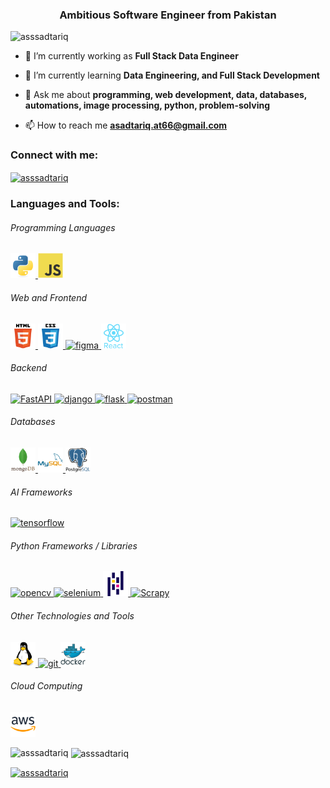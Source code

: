 <h3 align="center">Ambitious Software Engineer from Pakistan</h3>

<p align="left">
    <img
        src="https://komarev.com/ghpvc/?username=asssadtariq&label=Profile%20views&color=0e75b6&style=flat"
        alt="asssadtariq" />
</p>

- 🔭 I’m currently working as **Full Stack Data Engineer**

- 🌱 I’m currently learning **Data Engineering, and Full Stack Development**

- 💬 Ask me about **programming, web development, data, databases, automations, image processing,
python, problem-solving**

- 📫 How to reach me **asadtariq.at66@gmail.com**

<h3 align="left">Connect with me:</h3>
<p align="left">
    <a href="https://linkedin.com/in/asssadtariq" target="blank">
        <img align="center"
            src="https://raw.githubusercontent.com/rahuldkjain/github-profile-readme-generator/master/src/images/icons/Social/linked-in-alt.svg"
            alt="asssadtariq" height="30" width="40" />
    </a>
</p>

<h3 align="left">Languages and Tools:</h3>
<p align="left">
<h6>Programming Languages</h6>
<a href="https://www.python.org" target="_blank" rel="noreferrer">
    <img
        src="https://raw.githubusercontent.com/devicons/devicon/master/icons/python/python-original.svg"
        alt="python" width="40" height="40" />
</a>
<a href="https://developer.mozilla.org/en-US/docs/Web/JavaScript" target="_blank"
    rel="noreferrer">
    <img
        src="https://raw.githubusercontent.com/devicons/devicon/master/icons/javascript/javascript-original.svg"
        alt="javascript" width="40" height="40" />
</a>
<h6>Web and Frontend</h6>
<a href="https://www.w3.org/html/" target="_blank" rel="noreferrer">
    <img
        src="https://raw.githubusercontent.com/devicons/devicon/master/icons/html5/html5-original-wordmark.svg"
        alt="html5" width="40" height="40" />
</a>
<a href="https://www.w3schools.com/css/" target="_blank" rel="noreferrer">
    <img
        src="https://raw.githubusercontent.com/devicons/devicon/master/icons/css3/css3-original-wordmark.svg"
        alt="css3" width="40" height="40" />
</a>
<a href="https://www.figma.com/" target="_blank" rel="noreferrer">
    <img src="https://www.vectorlogo.zone/logos/figma/figma-icon.svg" alt="figma" width="40"
        height="40" />
</a>
<a href="https://reactjs.org/" target="_blank" rel="noreferrer">
    <img
        src="https://raw.githubusercontent.com/devicons/devicon/master/icons/react/react-original-wordmark.svg"
        alt="react" width="40" height="40" />
</a>
<h6>Backend</h6>
<a href="https://fastapi.tiangolo.com/" target="_blank" rel="noreferrer">
    <img src="https://fastapi.tiangolo.com/img/logo-margin/logo-teal.png" alt="FastAPI" width="120"
        height="40" />
</a>
<a href="https://www.djangoproject.com/" target="_blank" rel="noreferrer">
    <img src="https://cdn.worldvectorlogo.com/logos/django.svg" alt="django" width="40"
        height="40" />
</a>
<a href="https://flask.palletsprojects.com/" target="_blank" rel="noreferrer">
    <img src="https://www.vectorlogo.zone/logos/pocoo_flask/pocoo_flask-icon.svg" alt="flask"
        width="40" height="40" />
</a>
<a href="https://postman.com" target="_blank" rel="noreferrer">
    <img src="https://www.vectorlogo.zone/logos/getpostman/getpostman-icon.svg" alt="postman"
        width="40" height="40" />
</a>
<h6>Databases</h6>
<a href="https://www.mongodb.com/" target="_blank" rel="noreferrer">
    <img
        src="https://raw.githubusercontent.com/devicons/devicon/master/icons/mongodb/mongodb-original-wordmark.svg"
        alt="mongodb" width="40" height="40" />
</a>
<a href="https://www.mysql.com/" target="_blank" rel="noreferrer">
    <img
        src="https://raw.githubusercontent.com/devicons/devicon/master/icons/mysql/mysql-original-wordmark.svg"
        alt="mysql" width="40" height="40" />
</a>
<a href="https://www.postgresql.org" target="_blank" rel="noreferrer">
    <img
        src="https://raw.githubusercontent.com/devicons/devicon/master/icons/postgresql/postgresql-original-wordmark.svg"
        alt="postgresql" width="40" height="40" />
</a>
<h6>AI Frameworks</h6>
<a href="https://www.tensorflow.org" target="_blank" rel="noreferrer">
    <img src="https://www.vectorlogo.zone/logos/tensorflow/tensorflow-icon.svg" alt="tensorflow"
        width="40" height="40" />
</a>
<h6>Python Frameworks / Libraries</h6>
<a href="https://opencv.org/" target="_blank" rel="noreferrer">
    <img src="https://www.vectorlogo.zone/logos/opencv/opencv-icon.svg" alt="opencv" width="40"
        height="40" />
</a>
<a href="https://www.selenium.dev" target="_blank" rel="noreferrer">
    <img
        src="https://raw.githubusercontent.com/detain/svg-logos/780f25886640cef088af994181646db2f6b1a3f8/svg/selenium-logo.svg"
        alt="selenium" width="40" height="40" />
</a>
<a href="https://pandas.pydata.org/" target="_blank" rel="noreferrer">
    <img
        src="https://raw.githubusercontent.com/devicons/devicon/2ae2a900d2f041da66e950e4d48052658d850630/icons/pandas/pandas-original.svg"
        alt="pandas" width="40" height="40" />
</a>
<a href="https://scrapy.org/" target="_black" rel="noreferrer">
    <img
        src="https://scrapy.org/img/scrapy-smalllogo.png"
        alt="Scrapy" width="40" height="40" />
</a>
<h6>Other Technologies and Tools</h6>
<a href="https://www.linux.org/" target="_blank" rel="noreferrer">
    <img
        src="https://raw.githubusercontent.com/devicons/devicon/master/icons/linux/linux-original.svg"
        alt="linux" width="40" height="40" />
</a>
<a href="https://git-scm.com/" target="_blank" rel="noreferrer">
    <img src="https://www.vectorlogo.zone/logos/git-scm/git-scm-icon.svg" alt="git" width="40"
        height="40" />
</a>
<a href="https://www.docker.com/" target="_blank" rel="noreferrer">
    <img
        src="https://raw.githubusercontent.com/devicons/devicon/master/icons/docker/docker-original-wordmark.svg"
        alt="docker" width="40" height="40" />
</a>
<h6>Cloud Computing</h6>
<a href="https://aws.amazon.com" target="_blank" rel="noreferrer">
    <img
        src="https://raw.githubusercontent.com/devicons/devicon/master/icons/amazonwebservices/amazonwebservices-original-wordmark.svg"
        alt="aws" width="40" height="40" />
</a>
</p>

<p>
    <img align="left"
        src="https://github-readme-stats.vercel.app/api/top-langs?username=asssadtariq&show_icons=true&locale=en&layout=compact"
        alt="asssadtariq" />
</p>

<p>&nbsp;<img align="center"
        src="https://github-readme-stats.vercel.app/api?username=asssadtariq&show_icons=true&locale=en"
        alt="asssadtariq" /></p>

<p align="left">
    <a href="https://github.com/ryo-ma/github-profile-trophy">
        <img src="https://github-profile-trophy.vercel.app/?username=asssadtariq" alt="asssadtariq" />
    </a>
</p>
